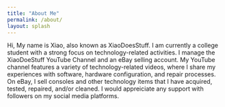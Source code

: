 ```yaml
---
title: "About Me"
permalink: /about/
layout: splash
---
```


Hi,
My name is Xiao, also known as XiaoDoesStuff. I am currently a college student with a strong focus on technology-related activities. I manage the XiaoDoeStuff YouTube Channel and an eBay selling account. My YouTube channel features a variety of technology-related videos, where I share my experiences with software, hardware configuration, and repair processes. On eBay, I sell consoles and other technology items that I have acquired, tested, repaired, and/or cleaned. I would appreiciate any support with followers on my social media platforms.
